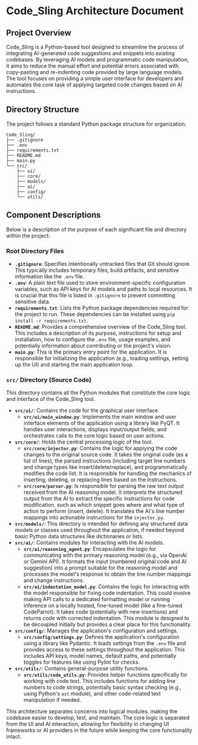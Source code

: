 # Code\_Sling Architecture Document

## Project Overview

Code\_Sling is a Python-based tool designed to streamline the process of integrating AI-generated code suggestions and snippets into existing codebases. By leveraging AI models and programmatic code manipulation, it aims to reduce the manual effort and potential errors associated with copy-pasting and re-indenting code provided by large language models. The tool focuses on providing a simple user interface for developers and automates the core task of applying targeted code changes based on AI instructions.

## Directory Structure

The project follows a standard Python package structure for organization:

```
Code_Sling/
├── .gitignore
├── .env
├── requirements.txt
├── README.md
├── main.py
└── src/
    ├── ui/
    ├── core/
    ├── models/
    ├── ai/
    ├── config/
    └── utils/
```

## Component Descriptions

Below is a description of the purpose of each significant file and directory within the project:

### Root Directory Files

  * **`.gitignore`**: Specifies intentionally untracked files that Git should ignore. This typically includes temporary files, build artifacts, and sensitive information like the `.env` file.
  * **`.env`**: A plain text file used to store environment-specific configuration variables, such as API keys for AI models and paths to local resources. It is crucial that this file is listed in `.gitignore` to prevent committing sensitive data.
  * **`requirements.txt`**: Lists the Python package dependencies required for the project to run. These dependencies can be installed using `pip install -r requirements.txt`.
  * **`README.md`**: Provides a comprehensive overview of the Code\_Sling tool. This includes a description of its purpose, instructions for setup and installation, how to configure the `.env` file, usage examples, and potentially information about contributing or the project's vision.
  * **`main.py`**: This is the primary entry point for the application. It is responsible for initializing the application (e.g., loading settings, setting up the UI) and starting the main application loop.

### `src/` Directory (Source Code)

This directory contains all the Python modules that constitute the core logic and interface of the Code\_Sling tool.

  * **`src/ui/`**: Contains the code for the graphical user interface.
      * **`src/ui/main_window.py`**: Implements the main window and user interface elements of the application using a library like PyQT. It handles user interactions, displays input/output fields, and orchestrates calls to the core logic based on user actions.
  * **`src/core/`**: Holds the central processing logic of the tool.
      * **`src/core/injector.py`**: Contains the logic for applying the code changes to the original source code. It takes the original code (as a list of lines), the parsed instructions (including target line numbers and change types like insert/delete/replace), and programmatically modifies the code list. It is responsible for handling the mechanics of inserting, deleting, or replacing lines based on the instructions.
      * **`src/core/parser.py`**: Is responsible for parsing the raw text output received from the AI reasoning model. It interprets the structured output from the AI to extract the specific instructions for code modification, such as which snippet goes where and what type of action to perform (insert, delete). It translates the AI's line number mappings into actionable instructions for the `injector.py`.
  * **`src/models/`**: This directory is intended for defining any structured data models or classes used throughout the application, if needed beyond basic Python data structures like dictionaries or lists.
  * **`src/ai/`**: Contains modules for interacting with the AI models.
      * **`src/ai/reasoning_agent.py`**: Encapsulates the logic for communicating with the primary reasoning model (e.g., via OpenAI or Gemini API). It formats the input (numbered original code and AI suggestion) into a prompt suitable for the reasoning model and processes the model's response to obtain the line number mappings and change instructions.
      * **`src/ai/indentation_model.py`**: Contains the logic for interacting with the model responsible for fixing code indentation. This could involve making API calls to a dedicated formatting model or running inference on a locally hosted, fine-tuned model (like a fine-tuned CodeParrot). It takes code (potentially with new insertions) and returns code with corrected indentation. This module is designed to be decoupled initially but provides a clear place for this functionality.
  * **`src/config/`**: Manages the application's configuration and settings.
      * **`src/config/settings.py`**: Defines the application's configuration using a library like Pydantic. It loads settings from the `.env` file and provides access to these settings throughout the application. This includes API keys, model names, default paths, and potentially toggles for features like using Pylint for checks.
  * **`src/utils/`**: Contains general-purpose utility functions.
      * **`src/utils/code_utils.py`**: Provides helper functions specifically for working with code text. This includes functions for adding line numbers to code strings, potentially basic syntax checking (e.g., using Python's `ast` module), and other code-related text manipulation if needed.

This architecture separates concerns into logical modules, making the codebase easier to develop, test, and maintain. The core logic is separated from the UI and AI interaction, allowing for flexibility in changing UI frameworks or AI providers in the future while keeping the core functionality intact.